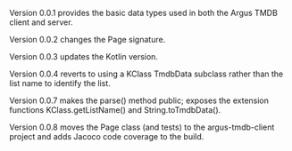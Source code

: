 Version 0.0.1 provides the basic data types used in both the Argus TMDB client and server.

Version 0.0.2 changes the Page signature.

Version 0.0.3 updates the Kotlin version.

Version 0.0.4 reverts to using a KClass TmdbData subclass rather than the list name to identify the list.

Version 0.0.7 makes the parse() method public; exposes the extension functions KClass.getListName() and String.toTmdbData().

Version 0.0.8 moves the Page class (and tests) to the argus-tmdb-client project and adds Jacoco code coverage to the build.